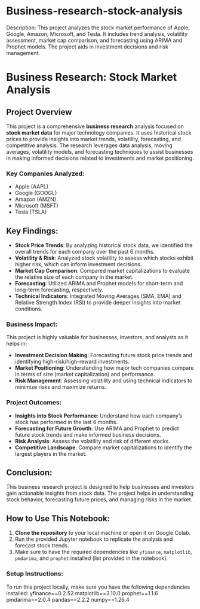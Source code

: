 # Business-research-stock-analysis
Description: This project analyzes the stock market performance of Apple, Google, Amazon, Microsoft, and Tesla. It includes trend analysis, volatility assessment, market cap comparison, and forecasting using ARIMA and Prophet models. The project aids in investment decisions and risk management.
# Business Research: Stock Market Analysis

## Project Overview
This project is a comprehensive **business research** analysis focused on **stock market data** for major technology companies. It uses historical stock prices to provide insights into market trends, volatility, forecasting, and competitive analysis. The research leverages data analysis, moving averages, volatility models, and forecasting techniques to assist businesses in making informed decisions related to investments and market positioning.

### Key Companies Analyzed:
- Apple (AAPL)
- Google (GOOGL)
- Amazon (AMZN)
- Microsoft (MSFT)
- Tesla (TSLA)

## Key Findings:
- **Stock Price Trends**: By analyzing historical stock data, we identified the overall trends for each company over the past 6 months.
- **Volatility & Risk**: Analyzed stock volatility to assess which stocks exhibit higher risk, which can inform investment decisions.
- **Market Cap Comparison**: Compared market capitalizations to evaluate the relative size of each company in the market.
- **Forecasting**: Utilized ARIMA and Prophet models for short-term and long-term forecasting, respectively.
- **Technical Indicators**: Integrated Moving Averages (SMA, EMA) and Relative Strength Index (RSI) to provide deeper insights into market conditions.

### Business Impact:
This project is highly valuable for businesses, investors, and analysts as it helps in:
- **Investment Decision Making**: Forecasting future stock price trends and identifying high-risk/high-reward investments.
- **Market Positioning**: Understanding how major tech companies compare in terms of size (market capitalization) and performance.
- **Risk Management**: Assessing volatility and using technical indicators to minimize risks and maximize returns.

### Project Outcomes:
- **Insights into Stock Performance**: Understand how each company’s stock has performed in the last 6 months.
- **Forecasting for Future Growth**: Use ARIMA and Prophet to predict future stock trends and make informed business decisions.
- **Risk Analysis**: Assess the volatility and risk of different stocks.
- **Competitive Landscape**: Compare market capitalizations to identify the largest players in the market.

## Conclusion:
This business research project is designed to help businesses and investors gain actionable insights from stock data. The project helps in understanding stock behavior, forecasting future prices, and managing risks in the market.

## How to Use This Notebook:
1. **Clone the repository** to your local machine or open it on Google Colab.
2. Run the provided Jupyter notebook to replicate the analysis and forecast stock trends.
3. Make sure to have the required dependencies like `yfinance`, `matplotlib`, `pmdarima`, and `prophet` installed (list provided in the notebook).

### Setup Instructions:
To run this project locally, make sure you have the following dependencies installed:
yfinance==0.2.52 matplotlib==3.10.0 prophet==1.1.6 pmdarima==2.0.4 pandas==2.2.2 numpy==1.26.4




